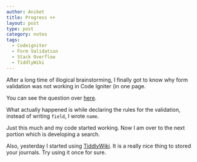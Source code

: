 ```yaml
---
author: Aniket
title: Progress ++
layout: post
type: post
category: notes
tags:
  - Codeigniter
  - Form Validation
  - Stack Overflow
  - TiddlyWiki
---
```

After a long time of illogical brainstorming, I finally got to know why form validation was not working in Code Igniter (in one page.

You can see the question over [here][1].

What actually happened is while declaring the rules for the validation, instead of writing `field`, I wrote `name`.

Just this much and my code started working. Now I am over to the next portion which is developing a search.

Also, yesterday I started using [TiddlyWiki][2]. It is a really nice thing to stored your journals. Try using it once for sure.

 [1]: http://stackoverflow.com/questions/7006552/form-validation-not-working-in-code-igniter-solved "Question"
 [2]: http://www.tiddlywiki.com/ "TiddlyWiki"